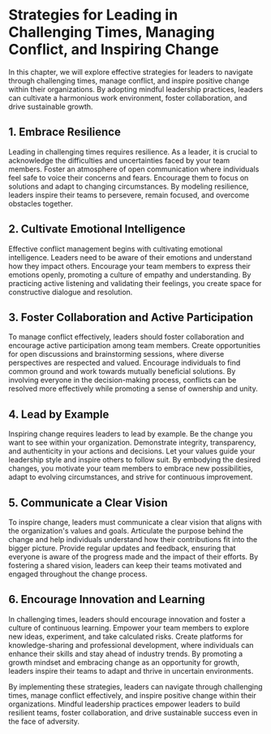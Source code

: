 # Strategies for Leading in Challenging Times, Managing Conflict, and Inspiring Change

In this chapter, we will explore effective strategies for leaders to navigate through challenging times, manage conflict, and inspire positive change within their organizations. By adopting mindful leadership practices, leaders can cultivate a harmonious work environment, foster collaboration, and drive sustainable growth.

## 1\. Embrace Resilience

Leading in challenging times requires resilience. As a leader, it is crucial to acknowledge the difficulties and uncertainties faced by your team members. Foster an atmosphere of open communication where individuals feel safe to voice their concerns and fears. Encourage them to focus on solutions and adapt to changing circumstances. By modeling resilience, leaders inspire their teams to persevere, remain focused, and overcome obstacles together.

## 2\. Cultivate Emotional Intelligence

Effective conflict management begins with cultivating emotional intelligence. Leaders need to be aware of their emotions and understand how they impact others. Encourage your team members to express their emotions openly, promoting a culture of empathy and understanding. By practicing active listening and validating their feelings, you create space for constructive dialogue and resolution.

## 3\. Foster Collaboration and Active Participation

To manage conflict effectively, leaders should foster collaboration and encourage active participation among team members. Create opportunities for open discussions and brainstorming sessions, where diverse perspectives are respected and valued. Encourage individuals to find common ground and work towards mutually beneficial solutions. By involving everyone in the decision-making process, conflicts can be resolved more effectively while promoting a sense of ownership and unity.

## 4\. Lead by Example

Inspiring change requires leaders to lead by example. Be the change you want to see within your organization. Demonstrate integrity, transparency, and authenticity in your actions and decisions. Let your values guide your leadership style and inspire others to follow suit. By embodying the desired changes, you motivate your team members to embrace new possibilities, adapt to evolving circumstances, and strive for continuous improvement.

## 5\. Communicate a Clear Vision

To inspire change, leaders must communicate a clear vision that aligns with the organization's values and goals. Articulate the purpose behind the change and help individuals understand how their contributions fit into the bigger picture. Provide regular updates and feedback, ensuring that everyone is aware of the progress made and the impact of their efforts. By fostering a shared vision, leaders can keep their teams motivated and engaged throughout the change process.

## 6\. Encourage Innovation and Learning

In challenging times, leaders should encourage innovation and foster a culture of continuous learning. Empower your team members to explore new ideas, experiment, and take calculated risks. Create platforms for knowledge-sharing and professional development, where individuals can enhance their skills and stay ahead of industry trends. By promoting a growth mindset and embracing change as an opportunity for growth, leaders inspire their teams to adapt and thrive in uncertain environments.

By implementing these strategies, leaders can navigate through challenging times, manage conflict effectively, and inspire positive change within their organizations. Mindful leadership practices empower leaders to build resilient teams, foster collaboration, and drive sustainable success even in the face of adversity.
